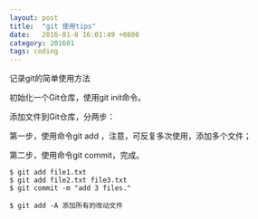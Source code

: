 ```yaml
---
layout: post
title:  "git 使用tips"
date:   2016-01-8 16:01:49 +0800
category: 201601
tags: coding
---
```

记录git的简单使用方法

<!--break-->

初始化一个Git仓库，使用git init命令。

添加文件到Git仓库，分两步：

第一步，使用命令git add <file>，注意，可反复多次使用，添加多个文件；

第二步，使用命令git commit，完成。

	$ git add file1.txt
	$ git add file2.txt file3.txt
	$ git commit -m "add 3 files."
	
	$ git add -A 添加所有的改动文件